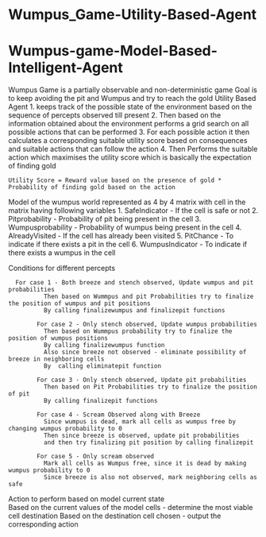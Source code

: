 # Wumpus_Game-Utility-Based-Agent
# Wumpus-game-Model-Based-Intelligent-Agent

Wumpus Game is a partially observable and non-deterministic game
  Goal is to keep avoiding the pit and Wumpus and try to reach the gold
  Utility Based Agent 
    1. keeps track of the possible state of the environment based on the sequence of percepts observed till present
    2. Then based on the information obtained about the environment performs a grid search on all possible actions that can be performed
    3. For each possible action it then calculates a corresponding suitable utility score based on consequences and suitable actions that can follow the action
    4. Then Performs the suitable action which maximises the utility score which is basically the expectation of finding gold
    
    Utility Score = Reward value based on the presence of gold * Probability of finding gold based on the action

Model of the wumpus world represented as 4 by 4 matrix with cell in the matrix having following variables
			1. SafeIndicator - If the cell is safe or not
			2. Pitprobability - Probability of pit being present in the cell
			3. Wumpusprobability - Probability of wumpus being present in the cell
			4. AlreadyVisited - If the cell has already been visited
			5. PitChance - To indicate if there exists a pit in the cell
			6. WumpusIndicator - To indicate if there exists a wumpus in the cell

Conditions for different percepts
			
			
      For case 1 - Both breeze and stench observed, Update wumpus and pit probabilities
			  Then based on Wummpus and pit Probabilities try to finalize the position of wumpus and pit positions
			  By calling finalizewumpus and finalizepit functions
			
			For case 2 - Only stench observed, Update wumpus probabilities
			  Then based on Wummpus probability try to finalize the position of wumpus positions
			  By calling finalizewumpus function
			  Also since breeze not observed - eliminate possibility of breeze in neighboring cells
			  By  calling eliminatepit function

			For case 3 - Only stench observed, Update pit probabilities
			  Then based on Pit Probabilities try to finalize the position of pit
			  By calling finalizepit functions

			For case 4 - Scream Observed along with Breeze
			  Since wumpus is dead, mark all cells as wumpus free by changing wumpus probability to 0
			  Then since breeze is observed, update pit probabilities
			  and then try finalizing pit position by calling finalizepit

			For case 5 - Only scream observed
			  Mark all cells as Wumpus free, since it is dead by making wumpus probability to 0
			  Since breeze is also not observed, mark neighboring cells as safe
        
Action to perform based on model current state			
			Based on the current values of the model cells - determine the most viable cell destination
			Based on the destination cell chosen - output the corresponding action
